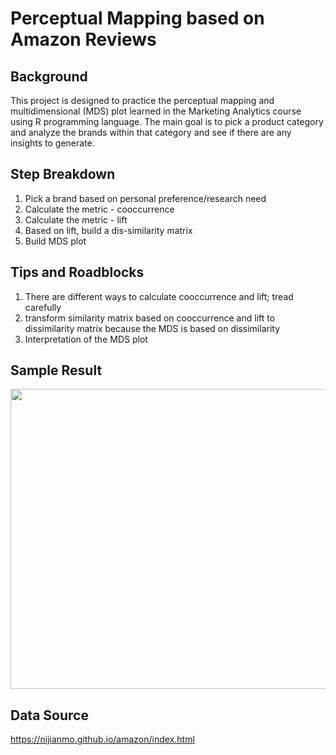# Perceptual Mapping based on Amazon Reviews

## Background
This project is designed to practice the perceptual mapping and multidimensional (MDS) plot learned in the Marketing Analytics course using R programming language. The main goal is to pick a product category and analyze the brands within that category and see if there are any insights to generate.

## Step Breakdown
1. Pick a brand based on personal preference/research need
2. Calculate the metric - cooccurrence
3. Calculate the metric - lift
4. Based on lift, build a dis-similarity matrix
5. Build MDS plot

## Tips and Roadblocks
1. There are different ways to calculate cooccurrence and lift; tread carefully
2. transform similarity matrix based on cooccurrence and lift to dissimilarity matrix because the MDS is based on dissimilarity
3. Interpretation of the MDS plot

## Sample Result
<img src="https://user-images.githubusercontent.com/33971367/110268821-526faa00-7f90-11eb-8679-79baff737c8b.png" width="672" height="480">

## Data Source
https://nijianmo.github.io/amazon/index.html
